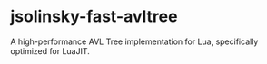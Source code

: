 # jsolinsky-fast-avltree
A high-performance AVL Tree implementation for Lua, specifically optimized for LuaJIT.
